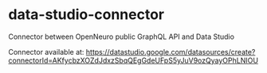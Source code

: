 # data-studio-connector
Connector between OpenNeuro public GraphQL API and Data Studio

Connector available at: https://datastudio.google.com/datasources/create?connectorId=AKfycbzXOZdJdxzSbqQEgGdeUFpS5yJuV9ozQyayOPhLNIOU
